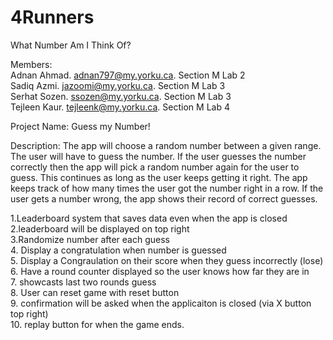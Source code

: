 # 4Runners
What Number Am I Think Of?

Members:<br>
Adnan Ahmad. adnan797@my.yorku.ca. Section M Lab 2 <br>
Sadiq Azmi. jazoomi@my.yorku.ca. Section M Lab 3 <br>
Serhat Sozen. ssozen@my.yorku.ca. Section M Lab 3 <br>
Tejleen Kaur. tejleenk@my.yorku.ca. Section M Lab 4 <br>

Project Name: Guess my Number!

Description:
The app will choose a random number between a given range. The user will have to guess the number. If the user guesses the number correctly then the app will pick a random number again for the user to guess. This continues as long as the user keeps getting it right. The app keeps track of how many times the user got the number right in a row. If the user gets a number wrong, the app shows their record of correct guesses.

1.Leaderboard system that saves data even when the app is closed <br>
2.leaderboard will be displayed on top right <br>
3.Randomize number after each guess <br>
4. Display a congratulation when number is guessed <br>
5. Display a Congraulation on their score when they guess incorrectly (lose) <br>
6. Have a round counter displayed so the user knows how far they are in <br>
7. showcasts last two rounds guess <br>
8. User can reset game with reset button <br>
9. confirmation will be asked when the applicaiton is closed (via X button top right) <br>
10. replay button for when the game ends. 
